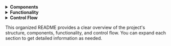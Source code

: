 
</details>

<details>
<summary><b>Components</b></summary>

- **ProductServlet:** Acts as the front controller for managing product operations.
- **ProductService:** Implements business logic for product management.
- **JSP Pages for UI:**
  - **listProducts.jsp:** Displays the list of products with delete buttons.
  - **addProduct.jsp:** Form for adding a new product.

</details>

<details>
<summary><b>Functionality</b></summary>

<details>
<summary><i>Product Model</i></summary>

The `Product` class defines the structure of a product, including attributes like id, name, and price.
</details>

<details>
<summary><i>Product Service</i></summary>

The `ProductService` class provides methods to manage products:
- `addProduct(Product product)`: Adds a new product.
- `listProducts()`: Retrieves the list of products.
- `removeProduct(int productId)`: Removes a product by ID.
</details>

<details>
<summary><i>Product Servlet (Front Controller)</i></summary>

The `ProductServlet` class acts as the entry point for handling requests related to products. It handles requests for listing, adding, and removing products.
</details>

<details>
<summary><i>JSP Pages</i></summary>

- **listProducts.jsp:** Displays products with delete buttons. Clicking on the delete button sends a request to remove the respective product.
- **addProduct.jsp:** Contains a form for adding a new product. Submitting the form sends a request to add the product.
</details>

</details>

<details>
<summary><b>Control Flow</b></summary>

- Users interact with the UI by listing products or adding/removing products.
- Requests are sent to `ProductServlet`.
- `ProductServlet` delegates tasks to `ProductService` for business logic.
- `ProductService` interacts with the database or data storage.
- Responses are generated and sent back to the user via JSP pages.

</details>

This organized README provides a clear overview of the project's structure, components, functionality, and control flow. You can expand each section to get detailed information as needed.
